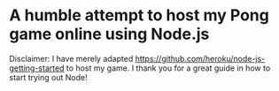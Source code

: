 # A humble attempt to host my Pong game online using Node.js 

Disclaimer: I have merely adapted https://github.com/heroku/node-js-getting-started to host my game. I thank you for a great guide in how to start trying out Node!

